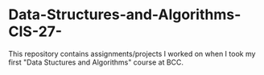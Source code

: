 # Data-Structures-and-Algorithms-CIS-27-
This repository contains assignments/projects I worked on when I took my first "Data Stuctures and Algorithms" course at BCC.
